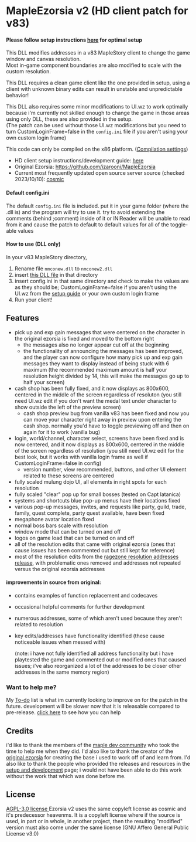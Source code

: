 # MapleEzorsia v2 (HD client patch for v83)
#### Please follow setup instructions [here](https://github.com/444Ro666/MapleEzorsia-v2/wiki/v83%E2%80%90Client%E2%80%90Setup%E2%80%90and%E2%80%90Development%E2%80%90Guide) for optimal setup
This DLL modifies addresses in a v83 MapleStory client to change the game window and canvas resolution.  
Most in-game component boundaries are also modified to scale with the custom resolution. 

This DLL requires a clean game client like the one provided in setup, using a client with unknown binary edits can result in unstable and unpredictable behavior!  

This DLL also requires some minor modifications to UI.wz to work optimally because i'm currently not skilled enough to change the game in those areas using only DLL, these are also provided in the setup.  
(The patch can be used without those UI.wz modifications but you need to turn CustomLoginFrame=false in the `config.ini` file if you aren't using your own custom login frame)

This code can only be compiled on the x86 platform. ([Compilation settings](https://www.mediafire.com/view/6xk7b9bf8qv3gda/buildsettingsEzorsia.png/file))

- HD client setup instructions/development guide: [here](https://github.com/444Ro666/MapleEzorsia-v2/wiki/v83%E2%80%90Client%E2%80%90Setup%E2%80%90and%E2%80%90Development%E2%80%90Guide)
- Original Ezorsia: https://github.com/izarooni/MapleEzorsia
- Current most frequently updated open source server source (checked 2023/10/10): [cosmic](https://github.com/P0nk/Cosmic)

#### Default config.ini
The default `config.ini` file is included. put it in your game folder (where the .dll is) and the program will try to use it. try to avoid extending the comments (behind ;comment) inside of it or INIReader will be unable to read from it and cause the patch to default to default values for all of the toggle-able values


#### How to use (DLL only)
In your v83 MapleStory directory,  
1. Rename file `nmconew.dll` to `nmconew2.dll`  
2. insert [this DLL file](https://github.com/444Ro666/MapleEzorsia-v2/releases) in that directory
3. insert config.ini in that same directory and check to make the values are as they should be; CustomLoginFrame=false if you aren't using the UI.wz from the [setup guide](https://github.com/444Ro666/v83-Client-Setup-and-Development-Guide) or your own custom login frame
4. Run your client!

## Features
- pick up and exp gain messages that were centered on the character in the original ezorsia is fixed and moved to the bottom right  
	- the messages also no longer appear cut off at the beginning  
	- the functionality of announcing the messages has been improved, and the player can now configure how many pick up and exp gain messages they want to display	instead of being stuck with 6 maximum (the recommended maximum amount is half your resolution height divided by 14, this will make the messages go up to half your screen)  
- cash shop has been fully fixed, and it now displays as 800x600, centered in the middle of the screen regardless of resoluton (you still need UI.wz edit if you don't want the medal text under character to show outside the left of the preview screen)  
	- cash shop preview bug from vanilla v83 has been fixed and now you can move your character right away in preview upon entering the cash shop. normally you'd have to toggle previewing off and then on again for it to work (vanilla bug)  
- login, world/channel, character select, screens have been fixed and is now centered, and it now displays as 800x600, centered in the middle of the screen regardless of resolution (you still need UI.wz edit for the best look, but it works with vanilla login frame as well if CustomLoginFrame=false in config)  
	- version number, view recommended, buttons, and other UI element related to these screens are centered  
- fully scaled mulung dojo UI, all elements in right spots for each resolution  
- fully scaled "clear" pop up for small bosses (tested on Capt latanica)  
- systems and shortcuts blue pop-up menus have their locations fixed  
- various pop-up messages, invites, and requests like party, guild, trade, family, quest complete, party quest available, have been fixed  
- megaphone avatar location fixed  
- normal boss bars scale with resolution  
- window mode that can be turned on and off  
- logos on game load that can be turned on and off  
- all of the resolution edits that came with original ezorsia (ones that cause issues has been commented out but still kept for reference)  
- most of the resolution edits from the [ragezone resolution addresses release](https://forum.ragezone.com/threads/all-addresses-for-v83-resolution-change.1161938/), with problematic ones removed and addresses not repeated versus the original ezorsia addresses
   


#### improvements in source from original:
- contains examples of function replacement and codecaves  
- occasional helpful comments for further development  
- numerous addresses, some of which aren't used because they aren't related to resolution  
- key edits/addresses have functionality identified (these cause noticeable issues when messed with)


    (note: i have not fully identified all address functionality but i have playtested the game and commented out or modified ones that caused issues; i've also reorganized a lot of the addresses to be closer other addresses in the same memory region)

### Want to help me?
My [To-do](https://github.com/444Ro666/MapleEzorsia-v2/wiki/my-to%E2%80%90do-list) list is what im currently looking to improve on for the patch in the future. development will be slower now that it is releasable compared to pre-release.
[click here](https://github.com/444Ro666/MapleEzorsia-v2/blob/main/CONTRIBUTING.md) to see how you can help


## Credits
i'd like to thank the members of the [maple dev community](https://discord.gg/DU8j6xrW) who took the time to help me when they did. I'd also like to thank the creator of the [original ezorsia](https://github.com/izarooni/MapleEzorsia) for creating the base i used to work off of and learn from. I'd also like to thank the people who provided the releases and resources in the [setup and development](https://github.com/444Ro666/MapleEzorsia-v2/wiki/v83%E2%80%90Client%E2%80%90Setup%E2%80%90and%E2%80%90Development%E2%80%90Guide) page; i would not have been able to do this work without the work that which was done before me.

## License

[ AGPL-3.0 license ](https://github.com/444Ro666/MapleEzorsia-v2/blob/main/LICENSE)  Ezorsia v2 uses the same copyleft license as cosmic and it's predecessor heavenms. It is a copyleft license where if the source is used, in part or in whole, in another project, then the resulting "modified" version must also come under the same license (GNU Affero General Public License v3.0)
